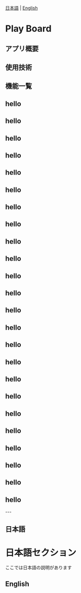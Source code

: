 [日本語](#日本語) | [English](#english)
<h1>Play Board</h1>

<h2>アプリ概要</h2>

<h2>使用技術</h2>

<h2>機能一覧</h2>


<h2>hello</h2>
<h2>hello</h2>
<h2>hello</h2>
<h2>hello</h2>
<h2>hello</h2>
<h2>hello</h2>
<h2>hello</h2>
<h2>hello</h2>
<h2>hello</h2>
<h2>hello</h2>
<h2>hello</h2>
<h2>hello</h2>
<h2>hello</h2>
<h2>hello</h2>
<h2>hello</h2>
<h2>hello</h2>
<h2>hello</h2>
<h2>hello</h2>
<h2>hello</h2>
<h2>hello</h2>
<h2>hello</h2>
<h2>hello</h2>
<h2>hello</h2>
<h2>hello</h2>
---

## 日本語
<h1>日本語セクション</h1>
<p>ここでは日本語の説明があります</p>


## English
